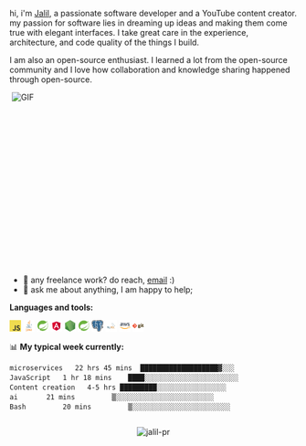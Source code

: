 hi, i'm [Jalil](https://#/), a passionate software developer and a YouTube content creator. my passion for software lies in dreaming up ideas and making them come true with elegant interfaces. I take great care in the experience, architecture, and code quality of the things I build.

I am also an open-source enthusiast. I learned a lot from the open-source community and I love how collaboration and knowledge sharing happened through open-source.


  <img align="right" alt="GIF" src="https://github.com/jalil-pr/jalil-pr/blob/master/code.gif?raw=true" width="500" height="320" />
  
- 💼 any freelance work? do reach, [email](mailto:a8.haidari@gmail.com) :)
- 💬 ask me about anything, I am happy to help;

**Languages and tools:**  

<code><img height="20" src="https://raw.githubusercontent.com/github/explore/80688e429a7d4ef2fca1e82350fe8e3517d3494d/topics/javascript/javascript.png"></code>
<code><img height="20" src="https://raw.githubusercontent.com/github/explore/80688e429a7d4ef2fca1e82350fe8e3517d3494d/topics/java/java.png"></code>
<code><img height="20" src="https://raw.githubusercontent.com/github/explore/80688e429a7d4ef2fca1e82350fe8e3517d3494d/topics/spring-boot/spring-boot.png"></code>
<code><img height="20" src="https://raw.githubusercontent.com/github/explore/5c058a388828bb5fde0bcafd4bc867b5bb3f26f3/topics/angular/angular.png"></code>
<code><img height="20" src="https://raw.githubusercontent.com/github/explore/80688e429a7d4ef2fca1e82350fe8e3517d3494d/topics/nodejs/nodejs.png"></code>
<code><img height="20" src="https://raw.githubusercontent.com/github/explore/80688e429a7d4ef2fca1e82350fe8e3517d3494d/topics/spring/spring.png"></code>
<code><img height="20" src="https://raw.githubusercontent.com/github/explore/80688e429a7d4ef2fca1e82350fe8e3517d3494d/topics/postgresql/postgresql.png"></code>
<code><img height="20" src="https://raw.githubusercontent.com/github/explore/80688e429a7d4ef2fca1e82350fe8e3517d3494d/topics/mysql/mysql.png"></code>
<code><img height="20" src="https://raw.githubusercontent.com/github/explore/80688e429a7d4ef2fca1e82350fe8e3517d3494d/topics/aws/aws.png"></code>
<code><img height="20" src="https://raw.githubusercontent.com/github/explore/80688e429a7d4ef2fca1e82350fe8e3517d3494d/topics/git/git.png"></code>

📊 **My typical week currently:**
<!-- START_SECTION:waka-->

```txt
microservices   22 hrs 45 mins  ███████████████████▓░░░   
JavaScript   1 hr 18 mins    ████░░░░░░░░░░░░░░░░░░░░░░░   
Content creation   4-5 hrs █████████░░░░░░░░░░░░░░░░░   
ai       21 mins         ▒░░░░░░░░░░░░░░░░░░░░░░░░   
Bash         20 mins         ▒░░░░░░░░░░░░░░░░░░░░░░░░   
```
```

```
<!--END_SECTION:waka -->

<!-- if you like what i do, maybe consider buying me a coffee/tea 🥺👉👈 -->

<!-- <a href="https://www.buymeacoffee.com/" target="_blank"><img src="https://cdn.buymeacoffee.com/buttons/v2/default-red.png" alt="Buy Me A Coffee" width="150" ></a> -->



<p>


<!-- 📈 my github stats -->

<p align="center"> <img src="https://github-readme-stats.vercel.app/api?username=jalil-pr&show_icons=true&theme=gotham" alt="jalil-pr" />
</p>
<!-- [![Anurag's GitHub stats](https://github-readme-stats.vercel.app/api?username=jalil-pr)](https://github.com/jalil-pr/github-readme-stats) -->




